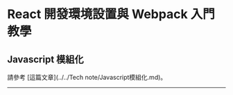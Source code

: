 # React 開發環境設置與 Webpack 入門教學

## Javascript 模組化

請參考 [這篇文章](../../Tech note/Javascript模組化.md)。

-----

